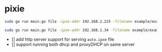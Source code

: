 # pixie

```bash
sudo go run main.go file -ipxe-addr 192.168.2.225 -filename example/example.json -log-level debug -ipxe-script-addr http://192.168.2.225:8080 -proxy-dhcp-addr 192.168.2.225

sudo go run main.go file -ipxe-addr 192.168.1.34 -filename example/example.json -log-level debug -ipxe-script-addr http://192.168.2.225:8080 -proxy-dhcp-addr 192.168.1.34
```

- [] add http server support for serving `auto.ipxe` file
- [] support running both dhcp and proxyDHCP on same server
